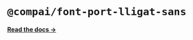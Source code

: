 # `@compai/font-port-lligat-sans`

[**Read the docs &rarr;**](https://components.ai/docs/typefaces/port-lligat-sans)
